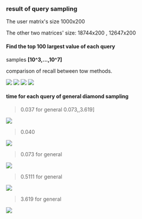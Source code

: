 ### result of query sampling

The user matrix's size 1000x200

The other two matrices' size: 18744x200 , 12647x200

#### Find the top 100 largest value of each query

samples __[10^3,...,10^7]__

 comparison of recall between tow methods.

![](recall-with-10^3-samples.png)
![](recall-with-10^5-samples.png)
![](recall-with-10^6-samples.png)
![](recall-with-10^7-samples.png)

#### time for each query of general diamond sampling 
>0.037 for general 0.073,,3.619]

![](time-with-10^3-samples.png)
>0.040

![](time-with-10^4-samples.png)

>0.073 for general

![](time-with-10^5-samples.png)

>0.5111 for general

![](time-with-10^6-samples.png)

>3.619 for general

![](time-with-10^7-samples.png)

